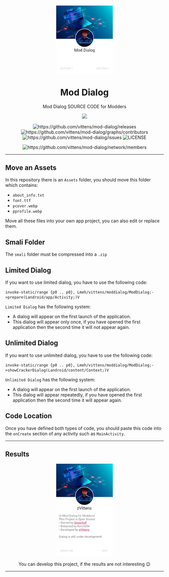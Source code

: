 <p align="center">
  <img width="180" src="./examples/ex1.jpg" alt="Mod Dialog">
  <h1 align="center">Mod Dialog</h1>
  <p align="center">Mod Dialog SOURCE CODE for Modders</p>
</p>

<p align="center">
    <img src="https://img.shields.io/github/stars/vittens/mod-dialog?style=social"/>
</p>

<p align="center">
    <img src="https://img.shields.io/github/downloads/vittens/mod-dialog/total.svg?style=flat-square" alt="https://github.com/vittens/mod-dialog/releases"/>
    <img src="https://img.shields.io/github/contributors/vittens/mod-dialog.svg" alt="https://github.com/vittens/mod-dialog/graphs/contributors"/>
    <img src="https://img.shields.io/github/issues/vittens/mod-dialog.svg" alt="https://github.com/vittens/mod-dialog/issues"/>
    <img src="https://img.shields.io/github/license/vittens/mod-dialog.svg" alt="LICENSE"/>
</p>

<p align="center">
    <img src="https://img.shields.io/github/forks/vittens/mod-dialog.svg?style=social" alt="https://github.com/vittens/mod-dialog/network/members"/>
</p>

---
## Move an Assets
In this repository there is an `Assets` folder, you should move this folder which contains:
- `about_info.txt`
- `font.ttf`
- `pcover.webp`
- `pprofile.webp`

Move all these files into your own app project, you can also edit or replace them.

## Smali Folder
The `smali` folder must be compressed into a `.zip`

## Limited Dialog

If you want to use limited dialog, you have to use the following code:

```
invoke-static/range {p0 .. p0}, Lmeh/vittens/moddialog/ModDialog;->prepare(Landroid/app/Activity;)V
```

`Limited Dialog` has the following system:
- A dialog will appear on the first launch of the application.
- This dialog will appear only once, if you have opened the first application then the second time it will not appear again.

## Unlimited Dialog

If you want to use unlimited dialog, you have to use the following code:

```
invoke-static/range {p0 .. p0}, Lmeh/vittens/moddialog/ModDialog;->showCrackerDialog(Landroid/content/Context;)V
```

`Unlimited Dialog` has the following system:
- A dialog will appear on the first launch of the application.
- This dialog will appear repeatedly, if you have opened the first application then the second time it will appear again.

## Code Location
Once you have defined both types of code, you should paste this code into the `onCreate` section of any activity such as `MainActivity`.

---

## Results

<p align="center">
  <img width="180" src="./examples/ex2.jpg">
</p>

<p align="center">You can develop this project, if the results are not interesting 😉</p>

---
